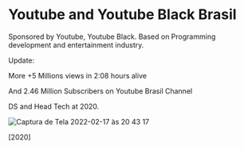 # Youtube and Youtube Black Brasil

Sponsored by Youtube, Youtube Black. Based on Programming development and entertainment industry.


Update:


More +5 Millions views in 2:08 hours alive


And  2.46 Million Subscribers on Youtube Brasil Channel


DS and Head Tech at 2020.


![Captura de Tela 2022-02-17 às 20 43 17](https://user-images.githubusercontent.com/70990288/154590277-e1dceb4b-a07d-483c-aa82-07d9bfa26d69.png)


[2020]
